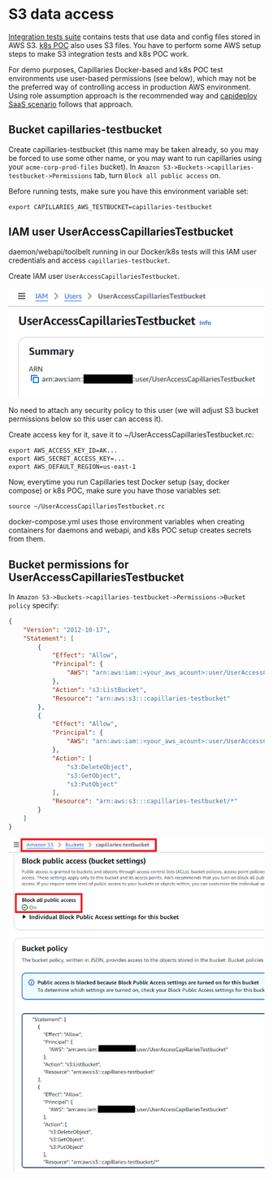 # S3 data access

[Integration tests suite](./testing.md#integration-tests) contains tests that use data and config files stored in AWS S3. [k8s POC](../test/k8s/README.md) also uses S3 files. You have to perform some AWS setup steps to make S3 integration tests and k8s POC work.

For demo purposes, Capillaries Docker-based and k8s POC test environments use user-based permissions (see below), which may not be the preferred way of controlling access in production AWS environment. Using role assumption approach is the recommended way and [capideploy SaaS scenario](https://github.com/capillariesio/capillaries-deploy/blob/main/README.md#iam-settings---saas-scenario) follows that approach.

## Bucket capillaries-testbucket

Create capillaries-testbucket (this name may be taken already, so you may be forced to use some other name, or you may want to run capillaries using your `acme-corp-prod-files` bucket). In `Amazon S3->Buckets->capillaries-testbucket->Permissions` tab, turn `Block all public access` on.

Before running tests, make sure you have this environment variable set:
```
export CAPILLARIES_AWS_TESTBUCKET=capillaries-testbucket
```

## IAM user UserAccessCapillariesTestbucket

daemon/webapi/toolbelt running in our Docker/k8s tests will this IAM user credentials and access `capillaries-testbucket`.

Create IAM user `UserAccessCapillariesTestbucket`.

![](./aws-user-access-capillaries-testbucket.png)

No need to attach any security policy to this user (we will adjust S3 bucket permissions below so this user can access it).

Create access key for it, save it to ~/UserAccessCapillariesTestbucket.rc:
```
export AWS_ACCESS_KEY_ID=AK...
export AWS_SECRET_ACCESS_KEY=...
export AWS_DEFAULT_REGION=us-east-1
```

Now, everytime you run Capillaries test Docker setup (say, docker compose) or k8s POC, make sure you have those variables set:

```
source ~/UserAccessCapillariesTestbucket.rc
```

docker-compose.yml uses those environment variables when creating containers for daemons and webapi, and k8s POC setup creates secrets from them.

## Bucket permissions for UserAccessCapillariesTestbucket

In `Amazon S3->Buckets->capillaries-testbucket->Permissions->Bucket policy` specify:

```json
{
	"Version": "2012-10-17",
	"Statement": [
		{
			"Effect": "Allow",
			"Principal": {
				"AWS": "arn:aws:iam::<your_aws_acount>:user/UserAccessCapillariesTestbucket"
			},
			"Action": "s3:ListBucket",
			"Resource": "arn:aws:s3:::capillaries-testbucket"
		},
		{
			"Effect": "Allow",
			"Principal": {
				"AWS": "arn:aws:iam::<your_aws_acount>:user/UserAccessCapillariesTestbucket"
			},
			"Action": [
				"s3:DeleteObject",
				"s3:GetObject",
				"s3:PutObject"
			],
			"Resource": "arn:aws:s3:::capillaries-testbucket/*"
		}
	]
}
```

![](./aws-capillaries-testbucket-permissions.png)
